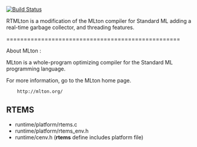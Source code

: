 [![Build Status](https://travis-ci.org/UBMLtonGroup/RTMLton.svg?branch=conc-stacklets)](https://travis-ci.org/UBMLtonGroup/RTMLton)

RTMLton is a modification of the MLton compiler for Standard ML adding a real-time garbage collector, and threading features. 


==================================================

About MLton :

MLton is a whole-program optimizing compiler for the Standard ML
programming language.  

For more information, go to the MLton home page. 

        http://mlton.org/



## RTEMS

- runtime/platform/rtems.c
- runtime/platform/rtems_env.h
- runtime/cenv.h  (__rtems__ define includes platform file)